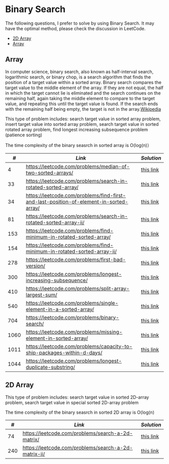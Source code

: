 # Binary Search

The following questions, I prefer to solve by using Binary Search. It may have the optimal method, please check the discussion in LeetCode.

* [2D Array](##2D-Array)
* [Array](##Array)

## Array

In computer science, binary search, also known as half-interval search, logarithmic search, or binary chop, is a search algorithm that finds the position of a target value within a sorted array. Binary search compares the target value to the middle element of the array. If they are not equal, the half in which the target cannot lie is eliminated and the search continues on the remaining half, again taking the middle element to compare to the target value, and repeating this until the target value is found. If the search ends with the remaining half being empty, the target is not in the array.[Wikipedia](https://en.wikipedia.org/wiki/Binary_search_algorithm)

This type of problem includes: search target value in sorted array problem, insert target value into sorted array problem, search target value in sorted rotated array problem, find longest increasing subsequence problem (patience sorting)

The time complexity of the binary seasrch in sorted array is O(log(n)）

| *#* | *Link* | *Solution* |
| ---- | --------------------------------- | --------------------------------- |
| 4 | https://leetcode.com/problems/median-of-two-sorted-arrays/ | [this link](../practice/solution/0004_median_of_two_sorted_arrays.py)|
| 33 | https://leetcode.com/problems/search-in-rotated-sorted-array/ | [this link](../practice/solution/0033_search_in_rotated_sorted_array.py) |
| 34 | https://leetcode.com/problems/find-first-and-last-position-of-element-in-sorted-array/ | [this link](../practice/solution/0034_find_first_and_last_position_of_element_in_sorted_array.py) |
| 81 | https://leetcode.com/problems/search-in-rotated-sorted-array-ii/ | [this link](../practice/solution/0081_search_in_rotated_sorted_array_ii.py) |
| 153 | https://leetcode.com/problems/find-minimum-in-rotated-sorted-array/ | [this link](../practice/solution/0153_find_minimum_in_rotated_sorted_array.py) |
| 154 | https://leetcode.com/problems/find-minimum-in-rotated-sorted-array-ii/ | [this link](../practice/solution/0154_find_minimum_in_rotated_sorted_array_ii.py) |
| 278 | https://leetcode.com/problems/first-bad-version/ | [this link](../practice/solution/0278_first_bad_version.py) | 
| 300 | https://leetcode.com/problems/longest-increasing-subsequence/ | [this link](../practice/solution/0300_longest_increasing_subsequence.py) |
| 410 | https://leetcode.com/problems/split-array-largest-sum/ | [this link](../practice/solution/0410_split_array_largest_sum.py) |
| 540 | https://leetcode.com/problems/single-element-in-a-sorted-array/ | [this link](../practice/solution/0540_single_element_in_a_sorted_array.py) |
| 704 | https://leetcode.com/problems/binary-search/ | [this link](../practice/solution/0704_binary_search.py) |
| 1060 | https://leetcode.com/problems/missing-element-in-sorted-array/ | [this link](../practice/solution/1060_missing_element_in_sorted_array.py) |
| 1011 | https://leetcode.com/problems/capacity-to-ship-packages-within-d-days/ | [this link](../practice/solution/1011_capacity_to_ship_packages_within_d_days.py) |
| 1044 | https://leetcode.com/problems/longest-duplicate-substring/ | [this link](../practice/solution/1044_longest_duplicate_substring.py) |

## 2D Array

This type of problem includes: search target value in sorted 2D-array problem, search target value in special sorted 2D-array problem

The time complexity of the binary seasrch in sorted 2D array is O(log(n)

| *#* | *Link* | *Solution* |
| ---- | --------------------------------- | --------------------------------- |
| 74 | https://leetcode.com/problems/search-a-2d-matrix/ | [this link](../practice/solution/0074_search_a_2d_matrix.py) |
| 240 | https://leetcode.com/problems/search-a-2d-matrix-ii/ | [this link](../practice/solution/0240_search_a_2d_matrix_ii.py) |